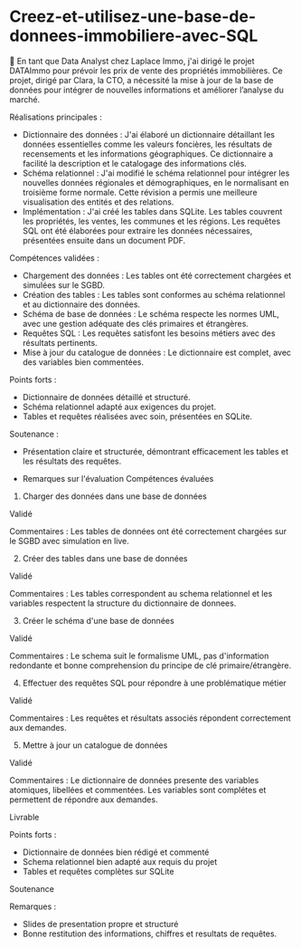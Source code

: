 # Creez-et-utilisez-une-base-de-donnees-immobiliere-avec-SQL
🎯 En tant que Data Analyst chez Laplace Immo, j'ai dirigé le projet DATAImmo pour prévoir les prix de vente des propriétés immobilières. Ce projet, dirigé par Clara, la CTO, a nécessité la mise à jour de la base de données pour intégrer de nouvelles informations et améliorer l’analyse du marché.

Réalisations principales :
- Dictionnaire des données : J'ai élaboré un dictionnaire détaillant les données essentielles comme les valeurs foncières, les résultats de recensements et les informations géographiques. Ce dictionnaire a facilité la description et le catalogage des informations clés.
- Schéma relationnel : J'ai modifié le schéma relationnel pour intégrer les nouvelles données régionales et démographiques, en le normalisant en troisième forme normale. Cette révision a permis une meilleure visualisation des entités et des relations.
- Implémentation : J'ai créé les tables dans SQLite. Les tables couvrent les propriétés, les ventes, les communes et les régions. Les requêtes SQL ont été élaborées pour extraire les données nécessaires, présentées ensuite dans un document PDF.

Compétences validées :
- Chargement des données : Les tables ont été correctement chargées et simulées sur le SGBD.
- Création des tables : Les tables sont conformes au schéma relationnel et au dictionnaire des données.
- Schéma de base de données : Le schéma respecte les normes UML, avec une gestion adéquate des clés primaires et étrangères.
- Requêtes SQL : Les requêtes satisfont les besoins métiers avec des résultats pertinents.
- Mise à jour du catalogue de données : Le dictionnaire est complet, avec des variables bien commentées.

Points forts :
- Dictionnaire de données détaillé et structuré.
- Schéma relationnel adapté aux exigences du projet.
- Tables et requêtes réalisées avec soin, présentées en SQLite.

Soutenance :
- Présentation claire et structurée, démontrant efficacement les tables et les résultats des requêtes.

- Remarques sur l'évaluation
Compétences évaluées

1. Charger des données dans une base de données

Validé

Commentaires : Les tables de données ont été correctement chargées sur le SGBD avec simulation en live. 

2. Créer des tables dans une base de données

Validé

Commentaires : Les tables correspondent au schema relationnel et les variables respectent la structure du dictionnaire de donnees. 

3. Créer le schéma d'une base de données

Validé 

Commentaires : Le schema suit le formalisme UML, pas d'information redondante et bonne comprehension du principe de clé primaire/étrangère. 

4. Effectuer des requêtes SQL pour répondre à une problématique métier

Validé 

Commentaires : Les requêtes et résultats associés répondent correctement aux demandes. 

5. Mettre à jour un catalogue de données

Validé

Commentaires : Le dictionnaire de données presente des variables atomiques, libellées et commentées. Les variables sont complétes et permettent de répondre aux demandes. 

Livrable

Points forts :

- Dictionnaire de données bien rédigé et commenté
- Schema relationnel bien adapté aux requis du projet
- Tables et requêtes complètes sur SQLite 

Soutenance

Remarques : 

- Slides de presentation propre et structuré
- Bonne restitution des informations, chiffres et resultats de requêtes. 
